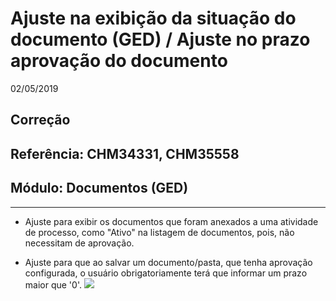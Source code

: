# Ajuste na exibição da situação do documento (GED) / Ajuste  no prazo aprovação do documento
02/05/2019
## Correção
## Referência: CHM34331, CHM35558
## Módulo: Documentos (GED)
***

- Ajuste para exibir os documentos que foram anexados a uma atividade de processo, como "Ativo" na listagem de documentos, pois, não necessitam de aprovação.

- Ajuste para que ao salvar um documento/pasta, que tenha aprovação configurada, o usuário obrigatoriamente terá que informar um prazo maior que '0'.
![]([PATH_IMG]/CHM34331_img1.png)